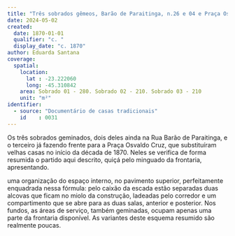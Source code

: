 ```yaml
---
title: "Três sobrados gêmeos, Barão de Paraitinga, n.26 e 04 e Praça Osvaldo Cruz"
date: 2024-05-02
created:
  date: 1870-01-01
  qualifier: "c. "
  display_date: "c. 1870"
author: Eduarda Santana
coverage:
  spatial:
    location:
      lat : -23.222060
      long: -45.310842
    area: Sobrado 01 - 280. Sobrado 02 - 210. Sobrado 03 - 210
    unit: "m²"
identifier:
  - source: "Documentário de casas tradicionais"
    id    : 0031
---
```


Os três sobrados geminados, dois deles ainda na Rua Barão de Paraitinga, e o terceiro já fazendo frente para a Praça Osvaldo Cruz, que substituíram velhas casas no início da década de 1870. Neles se verifica de forma resumida o partido aqui descrito, quiçá pelo minguado da frontaria, apresentando.

uma organização do espaço interno, no pavimento superior, perfeitamente enquadrada nessa fórmula: pelo caixão da escada estão separadas duas alcovas que ficam no miolo da construção, ladeadas pelo corredor e um compartimento que se abre para as duas salas, anterior e posterior. Nos fundos, as áreas de serviço, também geminadas, ocupam apenas uma parte da frontaria disponível. As variantes deste esquema resumido são realmente poucas.
